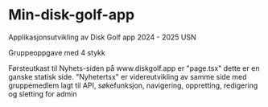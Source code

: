 # Min-disk-golf-app
Applikasjonsutvikling av Disk Golf app 2024 - 2025 USN
<p>Gruppeoppgave med 4 stykk</p>
Førsteutkast til Nyhets-siden på www.diskgolf.app er "page.tsx"
dette er en ganske statisk side.
"Nyhetertsx" er videreutvikling av samme side med gruppemedlem
lagt til API, søkefunksjon, navigering, oppretting, redigering og sletting for admin
